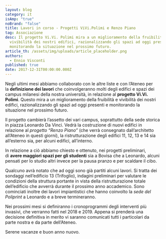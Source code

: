 ```yaml
---
layout: blog
category: it
isAmp: "true"
noBrand: "false"
title: Lavori in corso - Progetti ViVi.Polimi e Renzo Piano
tag: Associazione
desc: Il progetto Vi.Vi. Polimi mira a un miglioramento della fruibilità e
  vivibilità dei nostri edifici, razionalizzando gli spazi ad oggi presenti e
  monitorando la situazione nel prossimo futuro.
article_th: /assets/img/uploads/article_placeholder.png
authors:
  - Ennio Visconti
published: true
date: 2017-12-31T00:00:00.000Z
---
```

Negli ultimi mesi abbiamo collaborato con le altre liste e con l’Ateneo per la **definizione dei lavori** che coinvolgeranno molti degli edifici e spazi dei campus milanesi della nostra università, in relazione al **progetto Vi.Vi. Polimi**. Questo mira a un miglioramento della fruibilità e vivibilità dei nostri edifici, razionalizzando gli spazi ad oggi presenti e monitorando la situazione nel prossimo futuro.  

Il progetto cambierà l’assetto dei vari campus, soprattutto della sede storica in piazza Leonardo Da Vinci. Vedrà la costruzione di nuovi edifici in relazione al *progetto “Renzo Piano”* (che verrà consegnato dall’architetto all’Ateneo in questi giorni), la ristrutturazione degli edifici 11, 12, 13 e 14 sia all’esterno sia, per alcuni edifici, all’interno.

In relazione a ciò abbiamo chiesto e ottenuto, nei progetti preliminari, di **avere maggiori spazi per gli studenti** sia a Bovisa che a Leonardo, alcuni pensati per lo studio altri invece per la pausa pranzo e per scaldare il cibo.  

Qualcuno avrà notato che ad oggi sono già partiti alcuni lavori. Si tratta dei sondaggi nell’edificio 13 (Trifoglio), indagini preliminari per valutare le condizioni della struttura portante in vista della ristrutturazione totale dell’edificio che avverrà durante il prossimo anno accademico. Sono cominciati inoltre dei lavori impiantistici che hanno coinvolto la *sede del Poliprint* a Leonardo e a breve termineranno.

Nei prossimi mesi si definiranno i cronoprogrammi degli interventi più invasivi, che verranno fatti nel 2018 e 2019. Appena si prenderà una decisione definitiva in merito vi saranno comunicati tutti i particolari da parte nostra e da parte dell’Ateneo.

Serene vacanze e buon anno nuovo.